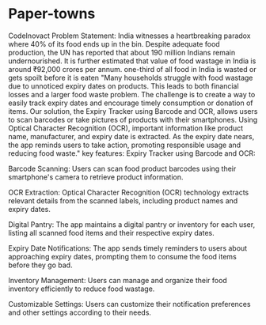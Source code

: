 # Paper-towns
CodeInovact 
Problem Statement:
India witnesses a heartbreaking paradox where 40% of its food ends up in the bin. Despite adequate food production, the UN has reported that about 190 million Indians remain undernourished. It is further estimated that value of food wastage in India is around ₹92,000 crores per annum. one-third of all food in India is wasted or gets spoilt before it is eaten
"Many households struggle with food wastage due to unnoticed expiry dates on products. This leads to both financial losses and a larger food waste problem. 
The challenge is to create a way to easily track expiry dates and encourage timely consumption or donation of items.
Our solution, the Expiry Tracker using Barcode and OCR, allows users to scan barcodes or take pictures of products with their smartphones. Using Optical Character Recognition (OCR), important information like product name, manufacturer, and expiry date is extracted. 
As the expiry date nears, the app reminds users to take action, promoting responsible usage and reducing food waste."
key features:
Expiry Tracker using Barcode and OCR:

Barcode Scanning: Users can scan food product barcodes using their smartphone's camera to retrieve product information.

OCR Extraction: Optical Character Recognition (OCR) technology extracts relevant details from the scanned labels, including product names and expiry dates.

Digital Pantry: The app maintains a digital pantry or inventory for each user, listing all scanned food items and their respective expiry dates.

Expiry Date Notifications: The app sends timely reminders to users about approaching expiry dates, prompting them to consume the food items before they go bad.

Inventory Management: Users can manage and organize their food inventory efficiently to reduce food wastage.

Customizable Settings: Users can customize their notification preferences and other settings according to their needs.
